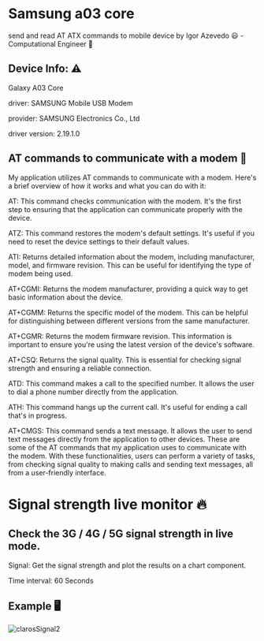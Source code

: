 # Samsung a03 core
send and read AT ATX commands to mobile device
by Igor Azevedo :smiley: - Computational Engineer :rocket:


## Device Info: :warning:

Galaxy A03 Core

driver: SAMSUNG Mobile USB Modem

provider: SAMSUNG Electronics Co., Ltd

driver version: 2.19.1.0


## AT commands to communicate with a modem 📱 

My application utilizes AT commands to communicate with a modem. Here's a brief overview of how it works and what you can do with it:

AT: This command checks communication with the modem. It's the first step to ensuring that the application can communicate properly with the device.

ATZ: This command restores the modem's default settings. It's useful if you need to reset the device settings to their default values.

ATI: Returns detailed information about the modem, including manufacturer, model, and firmware revision. This can be useful for identifying the type of modem being used.

AT+CGMI: Returns the modem manufacturer, providing a quick way to get basic information about the device.

AT+CGMM: Returns the specific model of the modem. This can be helpful for distinguishing between different versions from the same manufacturer.

AT+CGMR: Returns the modem firmware revision. This information is important to ensure you're using the latest version of the device's software.

AT+CSQ: Returns the signal quality. This is essential for checking signal strength and ensuring a reliable connection.

ATD<number>: This command makes a call to the specified number. It allows the user to dial a phone number directly from the application.

ATH: This command hangs up the current call. It's useful for ending a call that's in progress.

AT+CMGS: This command sends a text message. It allows the user to send text messages directly from the application to other devices.
These are some of the AT commands that my application uses to communicate with the modem. With these functionalities, users can perform a variety of tasks, from checking signal quality to making calls and sending text messages, all from a user-friendly interface.


# Signal strength live monitor :fire:  

## Check the 3G / 4G / 5G signal strength in live mode.

Signal: Get the signal strength and plot the results on a chart component.

Time interval: 60 Seconds

## Example 🖥️  

![clarosSignal2](https://github.com/DanDevel/Samsung-a03-core/assets/65668317/1820dd4d-1731-433c-9053-ff03c34114e3)

